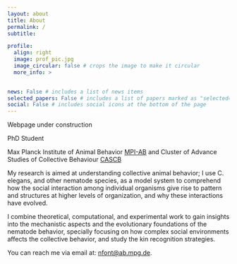 ```yaml
---
layout: about
title: About
permalink: /
subtitle: 

profile:
  align: right
  image: prof_pic.jpg
  image_circular: false # crops the image to make it circular
  more_info: >
    

news: False # includes a list of news items
selected_papers: False # includes a list of papers marked as "selected={true}"
social: False # includes social icons at the bottom of the page
---
```

Webpage under construction 

PhD Student 

Max Planck Institute of Animal Behavior [MPI-AB](https://www.ab.mpg.de/) and Cluster of Advance Studies of Collective Behaviour [CASCB](https://www.exc.uni-konstanz.de/collective-behaviour/)

My research is aimed at understanding collective animal behavior; I use C. elegans, and other nematode species, as a model system to comprehend how the social interaction among individual organisms give rise to pattern and structures at higher levels of organization, and why these interactions have evolved. 

I combine theoretical, computational, and experimental work to gain insights into the mechanistic aspects and the evolutionary foundations of the nematode behavior, specially focusing on how complex social environments affects the collective behavior, and study the kin recognition strategies.


You can reach me via email at: [nfont@ab.mpg.de](nfont@ab.mpg.de).

<!-- Link to your social media connections, too. This theme is set up to use [Font Awesome icons](https://fontawesome.com/) and [Academicons](https://jpswalsh.github.io/academicons/), like the ones below. Add your Facebook, Twitter, LinkedIn, Google Scholar, or just disable all of them. -->
